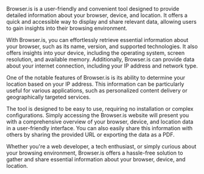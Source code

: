 Browser.is is a user-friendly and convenient tool designed to provide detailed information about your browser, device, and location. It offers a quick and accessible way to display and share relevant data, allowing users to gain insights into their browsing environment.

With Browser.is, you can effortlessly retrieve essential information about your browser, such as its name, version, and supported technologies. It also offers insights into your device, including the operating system, screen resolution, and available memory. Additionally, Browser.is can provide data about your internet connection, including your IP address and network type.

One of the notable features of Browser.is is its ability to determine your location based on your IP address. This information can be particularly useful for various applications, such as personalized content delivery or geographically targeted services.

The tool is designed to be easy to use, requiring no installation or complex configurations. Simply accessing the Browser.is website will present you with a comprehensive overview of your browser, device, and location data in a user-friendly interface. You can also easily share this information with others by sharing the provided URL or exporting the data as a PDF.

Whether you're a web developer, a tech enthusiast, or simply curious about your browsing environment, Browser.is offers a hassle-free solution to gather and share essential information about your browser, device, and location.

